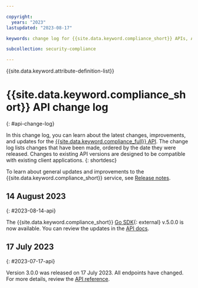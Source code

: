 ```yaml
---

copyright:
  years: "2023"
lastupdated: "2023-08-17"

keywords: change log for {{site.data.keyword.compliance_short}} APIs, API changelog, updates to {{site.data.keyword.compliance_short}} APIs

subcollection: security-compliance

---
```


{{site.data.keyword.attribute-definition-list}}

# {{site.data.keyword.compliance_short}} API change log
{: #api-change-log}

In this change log, you can learn about the latest changes, improvements, and updates for the [{{site.data.keyword.compliance_full}} API](/apidocs/security-compliance/security-compliance-api). The change log lists changes that have been made, ordered by the date they were released. Changes to existing API versions are designed to be compatible with existing client applications.
{: shortdesc}

To learn about general updates and improvements to the {{site.data.keyword.compliance_short}} service, see [Release notes](/docs/security-compliance?topic=security-compliance-release-notes).



<sdk-go>

## 14 August 2023
{: #2023-08-14-api}

The {{site.data.keyword.compliance_short}} [Go SDK](https://github.com/IBM/scc-go-sdk){: external} v.5.0.0 is now available. You can review the updates in the [API docs](/apidocs/security-compliance#introduction).</sdk-go>

## 17 July 2023
{: #2023-07-17-api}

Version 3.0.0 was released on 17 July 2023. All endpoints have changed. For more details, review the [API reference](/apidocs/security-compliance#introduction).


